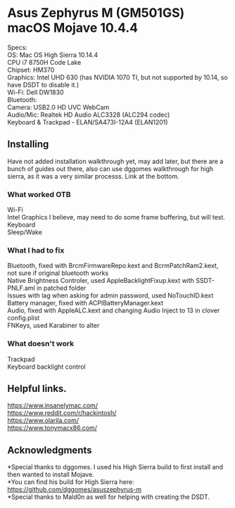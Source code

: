 # Asus Zephyrus M (GM501GS) macOS Mojave 10.4.4

Specs:\
OS: Mac OS High Sierra 10.14.4\
CPU i7 8750H Code Lake\
Chipset: HM370\
Graphics: Intel UHD 630 (has NVIDIA 1070 TI, but not supported by 10.14, so have DSDT to disable it.)\
Wi-Fi: Dell DW1830\
Bluetooth:\
Camera: USB2.0 HD UVC WebCam\
Audio/Mic: Realtek HD Audio ALC3328 (ALC294 codec)\
Keyboard & Trackpad - ELAN/SA473I-12A4 (ELAN1201)

## Installing  

Have not added installation walkthrough yet, may add later, but there are a bunch of guides out there, also can use dggomes walkthrough for high sierra, as it was a very similar processs. Link at the bottom.


### What worked OTB

Wi-Fi\
Intel Graphics I believe, may need to do some frame buffering, but will test.\
Keyboard  
Sleep/Wake

### What I had to fix
Bluetooth, fixed with BrcmFirmwareRepo.kext and BcrmPatchRam2.kext, not sure if original bluetooth works \
Native Brightness Controler, used AppleBacklightFixup.kext with SSDT-PNLF.aml in patched folder\
Issues with lag when asking for admin password, used NoTouchID.kext\
Battery manager, fixed with ACPIBatteryManager.kext\
Audio, fixed with AppleALC.kext and changing Audio Inject to 13 in clover config.plist\
FNKeys, used Karabiner to alter  

### What doesn't work

Trackpad\
Keyboard backlight control  

## Helpful links.

https://www.insanelymac.com/  
https://www.reddit.com/r/hackintosh/  
https://www.olarila.com/  
https://www.tonymacx86.com/  


## Acknowledgments  

*Special thanks to dggomes. I used his High Sierra build to first install and then wanted to install Mojave.  
*You can find his build for High Sierra here: https://github.com/dggomes/asuszephyrus-m  
*Special thanks to Mald0n as well for helping with creating the DSDT.
